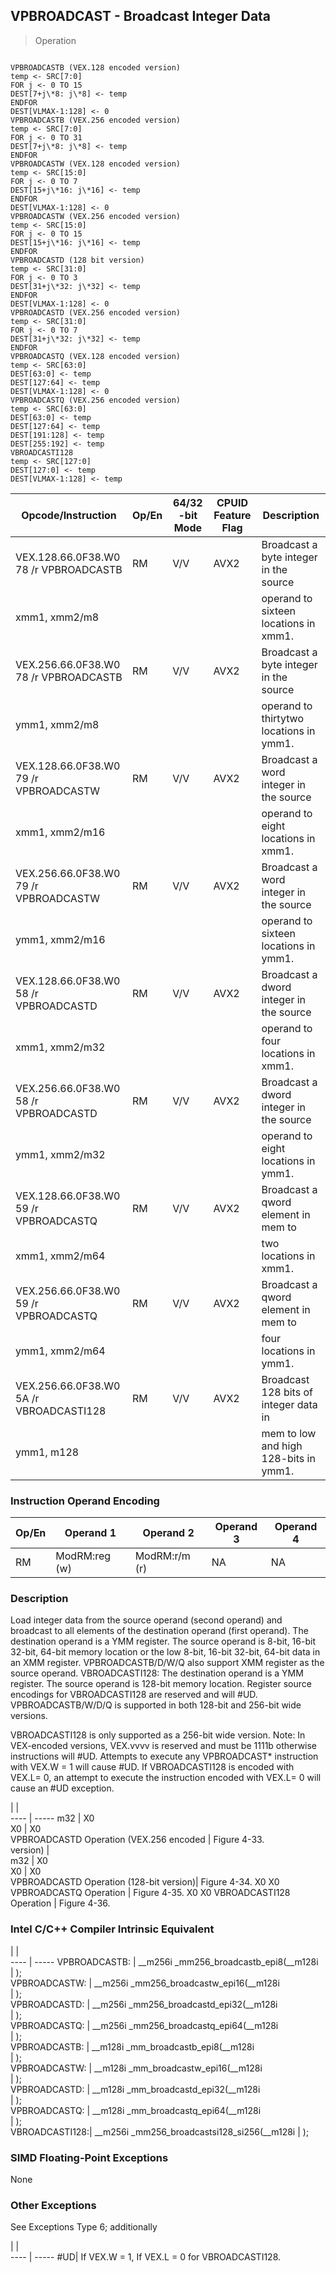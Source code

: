 ## VPBROADCAST - Broadcast Integer Data

> Operation
``` slim

VPBROADCASTB (VEX.128 encoded version)
temp <- SRC[7:0]
FOR j <- 0 TO 15
DEST[7+j\*8: j\*8] <- temp
ENDFOR
DEST[VLMAX-1:128] <- 0
VPBROADCASTB (VEX.256 encoded version)
temp <- SRC[7:0]
FOR j <- 0 TO 31
DEST[7+j\*8: j\*8] <- temp
ENDFOR
VPBROADCASTW (VEX.128 encoded version)
temp <- SRC[15:0]
FOR j <- 0 TO 7
DEST[15+j\*16: j\*16] <- temp
ENDFOR
DEST[VLMAX-1:128] <- 0
VPBROADCASTW (VEX.256 encoded version)
temp <- SRC[15:0]
FOR j <- 0 TO 15
DEST[15+j\*16: j\*16] <- temp
ENDFOR
VPBROADCASTD (128 bit version)
temp <- SRC[31:0]
FOR j <- 0 TO 3
DEST[31+j\*32: j\*32] <- temp
ENDFOR
DEST[VLMAX-1:128] <- 0
VPBROADCASTD (VEX.256 encoded version)
temp <- SRC[31:0]
FOR j <- 0 TO 7
DEST[31+j\*32: j\*32] <- temp
ENDFOR
VPBROADCASTQ (VEX.128 encoded version)
temp <- SRC[63:0]
DEST[63:0] <- temp
DEST[127:64] <- temp
DEST[VLMAX-1:128] <- 0
VPBROADCASTQ (VEX.256 encoded version)
temp <- SRC[63:0]
DEST[63:0] <- temp
DEST[127:64] <- temp
DEST[191:128] <- temp
DEST[255:192] <- temp
VBROADCASTI128
temp <- SRC[127:0]
DEST[127:0] <- temp
DEST[VLMAX-1:128] <- temp

```

 Opcode/Instruction                     | Op/En| 64/32 -bit Mode| CPUID Feature Flag| Description                            
 ---  | --- | --- | --- | ---
 VEX.128.66.0F38.W0 78 /r VPBROADCASTB  | RM   | V/V            | AVX2              | Broadcast a byte integer in the source 
 xmm1, xmm2/m8                          |      |                |                   | operand to sixteen locations in xmm1.  
 VEX.256.66.0F38.W0 78 /r VPBROADCASTB  | RM   | V/V            | AVX2              | Broadcast a byte integer in the source 
 ymm1, xmm2/m8                          |      |                |                   | operand to thirtytwo locations in ymm1.
 VEX.128.66.0F38.W0 79 /r VPBROADCASTW  | RM   | V/V            | AVX2              | Broadcast a word integer in the source 
 xmm1, xmm2/m16                         |      |                |                   | operand to eight locations in xmm1.    
 VEX.256.66.0F38.W0 79 /r VPBROADCASTW  | RM   | V/V            | AVX2              | Broadcast a word integer in the source 
 ymm1, xmm2/m16                         |      |                |                   | operand to sixteen locations in ymm1.  
 VEX.128.66.0F38.W0 58 /r VPBROADCASTD  | RM   | V/V            | AVX2              | Broadcast a dword integer in the source
 xmm1, xmm2/m32                         |      |                |                   | operand to four locations in xmm1.     
 VEX.256.66.0F38.W0 58 /r VPBROADCASTD  | RM   | V/V            | AVX2              | Broadcast a dword integer in the source
 ymm1, xmm2/m32                         |      |                |                   | operand to eight locations in ymm1.    
 VEX.128.66.0F38.W0 59 /r VPBROADCASTQ  | RM   | V/V            | AVX2              | Broadcast a qword element in mem to    
 xmm1, xmm2/m64                         |      |                |                   | two locations in xmm1.                 
 VEX.256.66.0F38.W0 59 /r VPBROADCASTQ  | RM   | V/V            | AVX2              | Broadcast a qword element in mem to    
 ymm1, xmm2/m64                         |      |                |                   | four locations in ymm1.                
 VEX.256.66.0F38.W0 5A /r VBROADCASTI128| RM   | V/V            | AVX2              | Broadcast 128 bits of integer data in  
 ymm1, m128                             |      |                |                   | mem to low and high 128-bits in ymm1.  

### Instruction Operand Encoding
 Op/En| Operand 1    | Operand 2    | Operand 3| Operand 4
 ---  | --- | --- | --- | ---
 RM   | ModRM:reg (w)| ModRM:r/m (r)| NA       | NA       

### Description
Load integer data from the source operand (second operand) and broadcast to
all elements of the destination operand (first operand). The destination operand
is a YMM register. The source operand is 8-bit, 16-bit 32-bit, 64-bit memory
location or the low 8-bit, 16-bit 32-bit, 64-bit data in an XMM register. VPBROADCASTB/D/W/Q
also support XMM register as the source operand. VBROADCASTI128: The destination
operand is a YMM register. The source operand is 128-bit memory location. Register
source encodings for VBROADCASTI128 are reserved and will #UD. VPBROADCASTB/W/D/Q
is supported in both 128-bit and 256-bit wide versions.

VBROADCASTI128 is only supported as a 256-bit wide version. Note: In VEX-encoded
versions, VEX.vvvv is reserved and must be 1111b otherwise instructions will
#UD. Attempts to execute any VPBROADCAST\* instruction with VEX.W = 1 will cause
#UD. If VBROADCASTI128 is encoded with VEX.L= 0, an attempt to execute the instruction
encoded with VEX.L= 0 will cause an #UD exception.

   | |  
---- | -----
 m32                                     | X0                
 X0                                      | X0                
 VPBROADCASTD Operation (VEX.256 encoded | Figure 4-33.      
 version)                                |                   
 m32                                     | X0                
 X0                                      | X0                
 VPBROADCASTD Operation (128-bit version)| Figure 4-34. X0 X0
 VPBROADCASTQ Operation                  | Figure 4-35. X0 X0
 VBROADCASTI128 Operation                | Figure 4-36.      


### Intel C/C++ Compiler Intrinsic Equivalent
   | |  
---- | -----
 VPBROADCASTB:  | __m256i _mm256_broadcastb_epi8(__m128i     
                | );                                         
 VPBROADCASTW:  | __m256i _mm256_broadcastw_epi16(__m128i    
                | );                                         
 VPBROADCASTD:  | __m256i _mm256_broadcastd_epi32(__m128i    
                | );                                         
 VPBROADCASTQ:  | __m256i _mm256_broadcastq_epi64(__m128i    
                | );                                         
 VPBROADCASTB:  | __m128i _mm_broadcastb_epi8(__m128i        
                | );                                         
 VPBROADCASTW:  | __m128i _mm_broadcastw_epi16(__m128i       
                | );                                         
 VPBROADCASTD:  | __m128i _mm_broadcastd_epi32(__m128i       
                | );                                         
 VPBROADCASTQ:  | __m128i _mm_broadcastq_epi64(__m128i       
                | );                                         
 VBROADCASTI128:| __m256i _mm256_broadcastsi128_si256(__m128i
                | );                                         

### SIMD Floating-Point Exceptions
None


### Other Exceptions
See Exceptions Type 6; additionally

   | |  
---- | -----
 #UD| If VEX.W = 1, If VEX.L = 0 for VBROADCASTI128.
